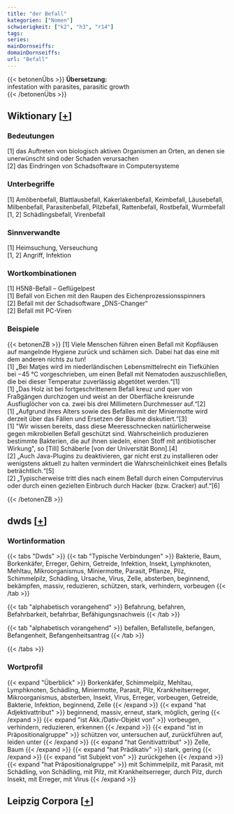 ```yaml
---
title: "der Befall"
kategorien: ["Nomen"]
schwierigkeit: ["k2", "h3", "r14"]
tags:
series:
mainDornseiffs:
domainDornseiffs:
url: "Befall"
---
```


{{< betonenÜbs >}}
**Übersetzung:**  
infestation with  parasites, parasitic  growth  
{{< /betonenÜbs >}}

## Wiktionary [[+](https://de.wiktionary.org/wiki/Befall)]

### Bedeutungen
[1] das Auftreten von biologisch aktiven Organismen an Orten, an denen sie unerwünscht sind oder Schaden verursachen  
[2] das Eindringen von Schadsoftware in Computersysteme  

### Unterbegriffe
[1] Amöbenbefall, Blattlausbefall, Kakerlakenbefall, Keimbefall, Läusebefall, Milbenbefall, Parasitenbefall, Pilzbefall, Rattenbefall, Rostbefall, Wurmbefall  
[1, 2] Schädlingsbefall, Virenbefall  

### Sinnverwandte
[1] Heimsuchung, Verseuchung  
[1, 2] Angriff, Infektion  

### Wortkombinationen
[1] H5N8-Befall – Geflügelpest  
[1] Befall von Eichen mit den Raupen des Eichenprozessionsspinners  
[2] Befall mit der Schadsoftware „DNS-Changer“  
[2] Befall mit PC-Viren  

### Beispiele
{{< betonenZB >}}
[1] Viele Menschen führen einen Befall mit Kopfläusen auf mangelnde Hygiene zurück und schämen sich. Dabei hat das eine mit dem anderen nichts zu tun!  
[1] „Bei Matjes wird im niederländischen Lebensmittelrecht ein Tiefkühlen bei −45 °C vorgeschrieben, um einen Befall mit Nematoden auszuschließen, die bei dieser Temperatur zuverlässig abgetötet werden.“[1]  
[1] „Das Holz ist bei fortgeschrittenem Befall kreuz und quer von Fraßgängen durchzogen und weist an der Oberfläche kreisrunde Ausfluglöcher von ca. zwei bis drei Millimetern Durchmesser auf.“[2]  
[1] „Aufgrund ihres Alters sowie des Befalles mit der Miniermotte wird derzeit über das Fällen und Ersetzen der Bäume diskutiert.“[3]  
[1] "Wir wissen bereits, dass diese Meeresschnecken natürlicherweise gegen mikrobiellen Befall geschützt sind. Wahrscheinlich produzieren bestimmte Bakterien, die auf ihnen siedeln, einen Stoff mit antibiotischer Wirkung", so [Till] Schäberle [von der Universität Bonn].[4]  
[2] „Auch Java-Plugins zu deaktivieren, gar nicht erst zu installieren oder wenigstens aktuell zu halten vermindert die Wahrscheinlichkeit eines Befalls beträchtlich.“[5]  
[2] „Typischerweise tritt dies nach einem Befall durch einen Computervirus oder durch einen gezielten Einbruch durch Hacker (bzw. Cracker) auf.“[6]  

{{< /betonenZB >}}


## dwds [[+](https://www.dwds.de/wb/Befall)]

### Wortinformation
{{< tabs "Dwds" >}}
{{< tab "Typische Verbindungen" >}}
Bakterie, Baum, Borkenkäfer, Erreger, Gehirn, Getreide, Infektion, Insekt, Lymphknoten, Mehltau, Mikroorganismus, Miniermotte, Parasit, Pflanze, Pilz, Schimmelpilz, Schädling, Ursache, Virus, Zelle, absterben, beginnend, bekämpfen, massiv, reduzieren, schützen, stark, verhindern, vorbeugen
{{< /tab >}}

{{< tab "alphabetisch vorangehend" >}}
Befahrung, befahren, Befahrbarkeit, befahrbar, Befähigungsnachweis
{{< /tab >}}

{{< tab "alphabetisch vorangehend" >}}
befallen, Befallstelle, befangen, Befangenheit, Befangenheitsantrag
{{< /tab >}}

{{< /tabs >}}

### Wortprofil
{{< expand "Überblick" >}} Borkenkäfer, Schimmelpilz, Mehltau, Lymphknoten, Schädling, Miniermotte, Parasit, Pilz, Krankheitserreger, Mikroorganismus, absterben, Insekt, Virus, Erreger, vorbeugen, Getreide, Bakterie, Infektion, beginnend, Zelle {{< /expand >}}
{{< expand "hat Adjektivattribut" >}} beginnend, massiv, erneut, stark, möglich, gering {{< /expand >}}
{{< expand "ist Akk./Dativ-Objekt von" >}} vorbeugen, verhindern, reduzieren, erkennen {{< /expand >}}
{{< expand "ist in Präpositionalgruppe" >}} schützen vor, untersuchen auf, zurückführen auf, leiden unter {{< /expand >}}
{{< expand "hat Genitivattribut" >}} Zelle, Baum {{< /expand >}}
{{< expand "hat Prädikativ" >}} stark, gering {{< /expand >}}
{{< expand "ist Subjekt von" >}} zurückgehen {{< /expand >}}
{{< expand "hat Präpositionalgruppe" >}} mit Schimmelpilz, mit Parasit, mit Schädling, von Schädling, mit Pilz, mit Krankheitserreger, durch Pilz, durch Insekt, mit Erreger, mit Virus {{< /expand >}}

## Leipzig Corpora [[+](https://corpora.uni-leipzig.de/en/res?word=Befall&corpusId=deu_newscrawl-public_2018)]

